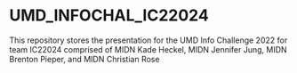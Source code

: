 # UMD_INFOCHAL_IC22024
This repository stores the presentation for the UMD Info Challenge 2022 for team IC22024 comprised of MIDN Kade Heckel, MIDN Jennifer Jung, MIDN Brenton Pieper, and MIDN Christian Rose
